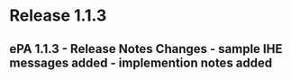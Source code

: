 # Release 1.1.3
## ePA 1.1.3 - Release Notes Changes - sample IHE messages added - implemention notes added

